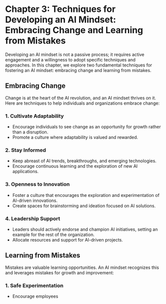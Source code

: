 Chapter 3: Techniques for Developing an AI Mindset: Embracing Change and Learning from Mistakes
===============================================================================================

Developing an AI mindset is not a passive process; it requires active engagement and a willingness to adopt specific techniques and approaches. In this chapter, we explore two fundamental techniques for fostering an AI mindset: embracing change and learning from mistakes.

Embracing Change
----------------

Change is at the heart of the AI revolution, and an AI mindset thrives on it. Here are techniques to help individuals and organizations embrace change:

### 1. **Cultivate Adaptability**

* Encourage individuals to see change as an opportunity for growth rather than a disruption.
* Promote a culture where adaptability is valued and rewarded.

### 2. **Stay Informed**

* Keep abreast of AI trends, breakthroughs, and emerging technologies.
* Encourage continuous learning and the exploration of new AI applications.

### 3. **Openness to Innovation**

* Foster a culture that encourages the exploration and experimentation of AI-driven innovations.
* Create spaces for brainstorming and ideation focused on AI solutions.

### 4. **Leadership Support**

* Leaders should actively endorse and champion AI initiatives, setting an example for the rest of the organization.
* Allocate resources and support for AI-driven projects.

Learning from Mistakes
----------------------

Mistakes are valuable learning opportunities. An AI mindset recognizes this and leverages mistakes for growth and improvement:

### 1. **Safe Experimentation**

* Encourage employees

